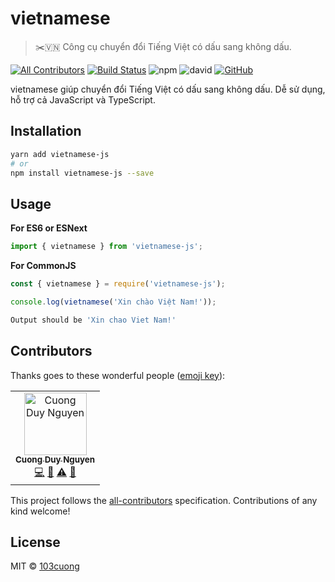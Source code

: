 # vietnamese

> ✂️🇻🇳 Công cụ chuyển đổi Tiếng Việt có dấu sang không dấu.

[![All Contributors](https://img.shields.io/badge/all_contributors-1-orange.svg)](#contributors)
[![Build Status](https://travis-ci.com/103cuong/vietnamese.svg?branch=master)](https://travis-ci.com/103cuong/vietnamese)
![npm](https://img.shields.io/npm/v/vietnamese-js.svg)
![david](https://img.shields.io/david/103cuong/vietnamese-js.svg)
[![GitHub](https://img.shields.io/github/license/103cuong/vietnamese.svg)](https://github.com/103cuong/vietnamese/blob/master/LICENSE)

vietnamese giúp chuyển đổi Tiếng Việt có dấu sang không dấu. Dễ sử dụng, hỗ trợ cả JavaScript và TypeScript.

## Installation

```sh
yarn add vietnamese-js
# or
npm install vietnamese-js --save
```

## Usage

**For ES6 or ESNext**
```javascript
import { vietnamese } from 'vietnamese-js';
```

**For CommonJS**
```javascript
const { vietnamese } = require('vietnamese-js');
```

```javascript
console.log(vietnamese('Xin chào Việt Nam!'));
```

```sh
Output should be 'Xin chao Viet Nam!'
```

## Contributors

Thanks goes to these wonderful people ([emoji key](https://allcontributors.org/docs/en/emoji-key)):

<!-- ALL-CONTRIBUTORS-LIST:START - Do not remove or modify this section -->
<!-- prettier-ignore -->
<table><tr><td align="center"><a href="http://103cuong.me"><img src="https://avatars0.githubusercontent.com/u/34389409?v=4" width="100px;" alt="Cuong Duy Nguyen"/><br /><sub><b>Cuong Duy Nguyen</b></sub></a><br /><a href="https://github.com/103cuong/vietnamese/commits?author=103cuong" title="Code">💻</a> <a href="https://github.com/103cuong/vietnamese/commits?author=103cuong" title="Documentation">📖</a> <a href="https://github.com/103cuong/vietnamese/commits?author=103cuong" title="Tests">⚠️</a> <a href="#review-103cuong" title="Reviewed Pull Requests">👀</a></td></tr></table>

<!-- ALL-CONTRIBUTORS-LIST:END -->

This project follows the [all-contributors](https://github.com/all-contributors/all-contributors) specification. Contributions of any kind welcome!

## License

MIT © [103cuong](https://github.com/103cuong)
